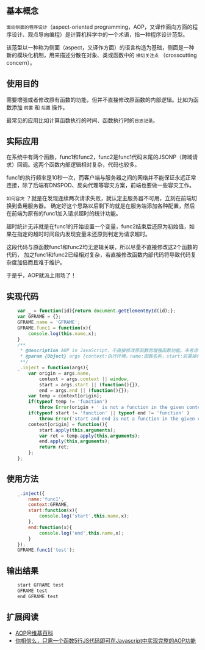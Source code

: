 
## 基本概念

`面向侧面的程序设计`（aspect-oriented programming，AOP，又译作面向方面的程序设计、观点导向编程）是计算机科学中的一个术语，指一种程序设计范型。

该范型以一种称为侧面（aspect，又译作方面）的语言构造为基础，侧面是一种新的模块化机制，用来描述分散在对象、类或函数中的 `横切关注点` （crosscutting concern）。


## 使用目的

需要增强或者修改原有函数的功能，但并不直接修改原函数的内部逻辑。比如为函数添加 `前置` 和 `后置` 操作。

最常见的应用比如计算函数执行的时间、函数执行时的`日志记录`。

## 实际应用
在系统中有两个函数，func1和func2，func2是func1代码末尾的JSONP（跨域请求）回调。这两个函数内部逻辑相对复杂，代码也较多。

func1的执行频率是10秒一次，而客户端与服务器之间的网络并不能保证永远正常连接，除了后端有DNSPOD、反向代理等容灾方案，前端也要做一些容灾工作。 

`如何容灾` ？就是在发现连续两次请求失败，就认定主服务器不可用，立刻在前端切换到备用服务器。
确定好这个思路以后剩下的就是在服务端添加各种配置，然后在前端为原有的func1加入请求超时的统计功能。

超时统计无非就是在func1的开始设置一个变量，func2结束后还原为初始值，如果在指定的超时时间段内发现变量未还原则判定为请求超时。

这段代码与原函数func1和func2均无逻辑关联，所以尽量不直接修改这2个函数的代码，
加之func1和func2已经相对复杂，若直接修改函数内部代码将导致代码复杂度加倍而且难于维护。

于是乎，AOP就派上用场了！

## 实现代码

```javascript
	var _ = function(id){return document.getElementById(id);};
	var GFRAME = {};
	GFRAME.name = 'GFRAME';
	GFRAME.func1 = function(x){
	    console.log(this.name,x);
	}
	/**
	 * @description AOP in JavaScript，不直接修改原函数而增强函数功能。未考虑前置操作的函数返回值的情况
	 * @param {Object} args {context:执行环境，name:函数名称，start:前置操作，end:后置操作}
	 **/
	_.inject = function(args){
	    var origin = args.name,
	        context = args.context || window,
	        start = args.start || (function(){}),
	        end = args.end || (function(){});
	    var temp = context[origin];
	    if(typeof temp != 'function')
	        throw Error(origin + ' is not a function in the given context.');
	    if(typeof start != 'function' || typeof end != 'function' )
	        throw Error('start and end is not a function in the given context.');
	    context[origin] = function(){
	        start.apply(this,arguments);
	        var ret = temp.apply(this,arguments);
	        end.apply(this,arguments);
	        return ret;
	    };
	};
```

## 使用方法

```javascript
	_.inject({
	    name:'func1',
	    context:GFRAME,
	    start:function(x){
	        console.log('start',this.name,x);
	    },
	    end:function(x){
	        console.log('end',this.name,x);
	    }
	});
	GFRAME.func1('test');
```

## 输出结果

```html
	start GFRAME test
	GFRAME test
	end GFRAME test 
```

## 扩展阅读
*	[AOP@维基百科](http://zh.wikipedia.org/wiki/AOP)
*	[你相信么，只需一个函数5行JS代码即可在Javascript中实现完整的AOP功能](http://www.cnblogs.com/riceball/archive/2007/09/02/jsInject.html)